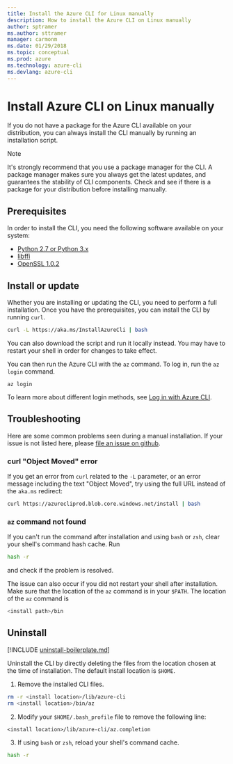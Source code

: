 ```yaml
---
title: Install the Azure CLI for Linux manually
description: How to install the Azure CLI on Linux manually
author: sptramer
ms.author: sttramer
manager: carmonm
ms.date: 01/29/2018
ms.topic: conceptual
ms.prod: azure
ms.technology: azure-cli
ms.devlang: azure-cli
---
```


# Install Azure CLI on Linux manually

If you do not have a package for the Azure CLI available on your distribution, you can always install the CLI manually by
running an installation script.

> [!NOTE]
> It's strongly recommend that you use a package manager for the CLI. A package manager makes sure you always get the latest updates,
> and guarantees the stability of CLI components. Check and see if there is a package for your distribution before
> installing manually.

## Prerequisites

In order to install the CLI, you need the following software available on your system:

* [Python 2.7 or Python 3.x](https://www.python.org/downloads/)
* [libffi](https://sourceware.org/libffi/)
* [OpenSSL 1.0.2](https://www.openssl.org/source/)

## Install or update

Whether you are installing or updating the CLI, you need to perform a full installation. Once you have the prerequisites, you can
install the CLI by running `curl`.

```bash
curl -L https://aka.ms/InstallAzureCli | bash
```

You can also download the script and run it locally instead. You may have to restart
your shell in order for changes to take effect. 

You can then run the Azure CLI with the `az` command. To log in, run the `az login` command.

```azurecli
az login
```

To learn more about different login methods, see [Log in with Azure CLI](authenticate-azure-cli.md).

## Troubleshooting

Here are some common problems seen during a manual installation. If your issue is not listed here, please [file an issue on github](https://github.com/Azure/azure-cli/issues).
### curl "Object Moved" error

If you get an error from `curl` related to the `-L` parameter, or an error message including the text "Object Moved", try using
the full URL instead of the `aka.ms` redirect:

```bash
curl https://azurecliprod.blob.core.windows.net/install | bash
```

### `az` command not found

If you can't run the command after installation and using `bash` or `zsh`, clear your shell's command hash cache. Run

```bash
hash -r
```

and check if the problem is resolved.

The issue can also occur if you did not restart your shell after installation. Make sure that the location of the `az` command is in your `$PATH`. The location
of the `az` command is

```bash
<install path>/bin
```

## Uninstall

[!INCLUDE [uninstall-boilerplate.md](includes/uninstall-boilerplate.md)]

Uninstall the CLI by directly deleting the files from the location chosen at the time of installation. The default install location is `$HOME`.

1. Remove the installed CLI files.

  ```bash
  rm -r <install location>/lib/azure-cli
  rm <install location>/bin/az
  ```
2. Modify your `$HOME/.bash_profile` file to remove the following line:

  ```text
  <install location>/lib/azure-cli/az.completion
  ```

3. If using `bash` or `zsh`, reload your shell's command cache.

  ```bash
  hash -r
  ```
